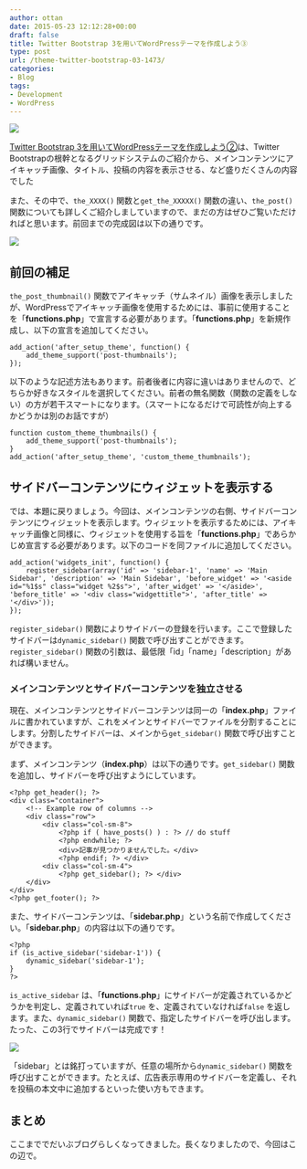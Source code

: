```yaml
---
author: ottan
date: 2015-05-23 12:12:28+00:00
draft: false
title: Twitter Bootstrap 3を用いてWordPressテーマを作成しよう③
type: post
url: /theme-twitter-bootstrap-03-1473/
categories:
- Blog
tags:
- Development
- WordPress
---
```


![](/images/2015/05/150523-5560631fae5d9.jpg)






[Twitter Bootstrap 3を用いてWordPressテーマを作成しよう②](/theme-twitter-bootstrap-02-1456/)は、Twitter Bootstrapの根幹となるグリッドシステムのご紹介から、メインコンテンツにアイキャッチ画像、タイトル、投稿の内容を表示させる、など盛りだくさんの内容でした




また、その中で、`the_XXXX()` 関数と`get_the_XXXXX()` 関数の違い、`the_post()` 関数についても詳しくご紹介しましていますので、まだの方はぜひご覧いただければと思います。前回までの完成図は以下の通りです。





![](/images/2015/05/150523-556063217ec3b.png)






## 前回の補足





`the_post_thumbnail()` 関数でアイキャッチ（サムネイル）画像を表示しましたが、WordPressでアイキャッチ画像を使用するためには、事前に使用することを「**functions.php**」で宣言する必要があります。「**functions.php**」を新規作成し、以下の宣言を追加してください。




    
    add_action('after_setup_theme', function() {
        add_theme_support('post-thumbnails');
    });





以下のような記述方法もあります。前者後者に内容に違いはありませんので、どちらか好きなスタイルを選択してください。前者の無名関数（関数の定義をしない）の方が若干スマートになります。（スマートになるだけで可読性が向上するかどうかは別のお話ですが）




    
    function custom_theme_thumbnails() {
        add_theme_support('post-thumbnails');
    }
    add_action('after_setup_theme', 'custom_theme_thumbnails');





## サイドバーコンテンツにウィジェットを表示する





では、本題に戻りましょう。今回は、メインコンテンツの右側、サイドバーコンテンツにウィジェットを表示します。ウィジェットを表示するためには、アイキャッチ画像と同様に、ウィジェットを使用する旨を「**functions.php**」であらかじめ宣言する必要があります。以下のコードを同ファイルに追加してください。




    
    add_action('widgets_init', function() {
        register_sidebar(array('id' => 'sidebar-1', 'name' => 'Main Sidebar', 'description' => 'Main Sidebar', 'before_widget' => '<aside id="%1$s" class="widget %2$s">', 'after_widget' => '</aside>', 'before_title' => '<div class="widgettitle">', 'after_title' => '</div>'));
    });





`register_sidebar()` 関数によりサイドバーの登録を行います。ここで登録したサイドバーは`dynamic_sidebar()` 関数で呼び出すことができます。`register_sidebar()` 関数の引数は、最低限「id」「name」「description」があれば構いません。





### メインコンテンツとサイドバーコンテンツを独立させる





現在、メインコンテンツとサイドバーコンテンツは同一の「**index.php**」ファイルに書かれていますが、これをメインとサイドバーでファイルを分割することにします。分割したサイドバーは、メインから`get_sidebar()` 関数で呼び出すことができます。





まず、メインコンテンツ（**index.php**）は以下の通りです。`get_sidebar()` 関数を追加し、サイドバーを呼び出すようにしています。




    
    <?php get_header(); ?>
    <div class="container">
        <!-- Example row of columns -->
        <div class="row">
            <div class="col-sm-8">
                <?php if ( have_posts() ) : ?> // do stuff
                <?php endwhile; ?>
                <div>記事が見つかりませんでした。</div>
                <?php endif; ?> </div>
            <div class="col-sm-4">
                <?php get_sidebar(); ?> </div>
        </div>
    </div>
    <?php get_footer(); ?>
    





また、サイドバーコンテンツは、「**sidebar.php**」という名前で作成してください。「**sidebar.php**」の内容は以下の通りです。




    
    <?php
    if (is_active_sidebar('sidebar-1')) {
        dynamic_sidebar('sidebar-1');
    }
    ?>





`is_active_sidebar` は、「**functions.php**」にサイドバーが定義されているかどうかを判定し、定義されていれば`true` を、定義されていなければ`false` を返します。また、`dynamic_sidebar()` 関数で、指定したサイドバーを呼び出します。たった、この3行でサイドバーは完成です！





![](/images/2015/05/150523-55606327e3200.png)






「sidebar」とは銘打っていますが、任意の場所から`dynamic_sidebar()` 関数を呼び出すことができます。たとえば、広告表示専用のサイドバーを定義し、それを投稿の本文中に追加するといった使い方もできます。





## まとめ





ここまででだいぶブログらしくなってきました。長くなりましたので、今回はこの辺で。
